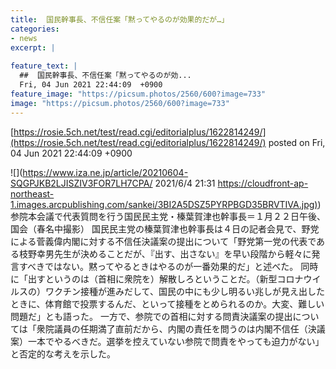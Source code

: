 ```yaml
---
title:  国民幹事長、不信任案「黙ってやるのが効果的だが…」  
categories:
- news
excerpt: |
  
feature_text: |
  ##  国民幹事長、不信任案「黙ってやるのが効...
  Fri, 04 Jun 2021 22:44:09  +0900
feature_image: "https://picsum.photos/2560/600?image=733"
image: "https://picsum.photos/2560/600?image=733"
---
```


[https://rosie.5ch.net/test/read.cgi/editorialplus/1622814249/](https://rosie.5ch.net/test/read.cgi/editorialplus/1622814249/)
posted on Fri, 04 Jun 2021 22:44:09  +0900

<!--more-->

![](https://www.iza.ne.jp/article/20210604-SQGPJKB2LJISZIV3FOR7LH7CPA/ 2021/6/4 21:31 [https://cloudfront-ap-northeast-1.images.arcpublishing.com/sankei/3BI2A5DSZ5PYRPBGD35BRVTIVA.jpg)](https://cloudfront-ap-northeast-1.images.arcpublishing.com/sankei/3BI2A5DSZ5PYRPBGD35BRVTIVA.jpg)) 参院本会議で代表質問を行う国民民主党・榛葉賀津也幹事長＝１月２２日午後、国会（春名中撮影） 国民民主党の榛葉賀津也幹事長は４日の記者会見で、野党による菅義偉内閣に対する不信任決議案の提出について「野党第一党の代表である枝野幸男先生が決めることだが、『出す、出さない』を早い段階から軽々に発言すべきではない。黙ってやるときはやるのが一番効果的だ」と述べた。 同時に「出すというのは（首相に衆院を）解散しろということだ。（新型コロナウイルスの）ワクチン接種が進みだして、国民の中にも少し明るい兆しが見え出したときに、体育館で投票するんだ、といって接種をとめられるのか。大変、難しい問題だ」とも語った。 一方で、参院での首相に対する問責決議案の提出については「衆院議員の任期満了直前だから、内閣の責任を問うのは内閣不信任（決議案）一本でやるべきだ。選挙を控えていない参院で問責をやっても迫力がない」と否定的な考えを示した。
